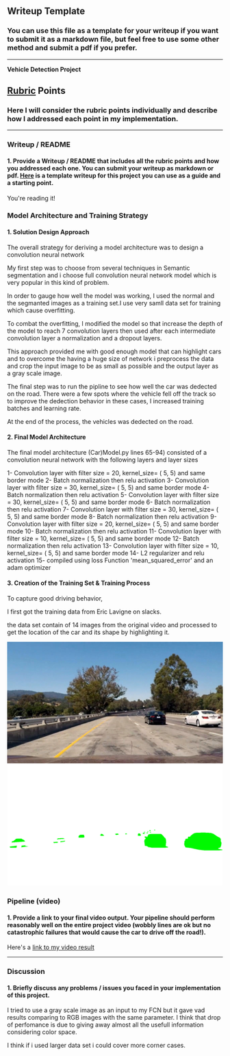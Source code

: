 ## Writeup Template
### You can use this file as a template for your writeup if you want to submit it as a markdown file, but feel free to use some other method and submit a pdf if you prefer.

---

**Vehicle Detection Project**

[//]: # (Image References)
[image1]: ./example/video1_40_x.png
[image2]: ./example/video1_40_cars.png


## [Rubric](https://review.udacity.com/#!/rubrics/513/view) Points
### Here I will consider the rubric points individually and describe how I addressed each point in my implementation.  

---
### Writeup / README

#### 1. Provide a Writeup / README that includes all the rubric points and how you addressed each one.  You can submit your writeup as markdown or pdf.  [Here](https://github.com/udacity/CarND-Vehicle-Detection/blob/master/writeup_template.md) is a template writeup for this project you can use as a guide and a starting point.  

You're reading it!


### Model Architecture and Training Strategy

#### 1. Solution Design Approach

The overall strategy for deriving a model architecture was to design a convolution neural network 

My first step was to choose from several techniques in Semantic segmentation and i choose full convolution neural network model which is very popular in this kind of problem.
 
In order to gauge how well the model was working, I used the normal and the segmanted images as a training set.I use very samll data set for training which cause overfitting.

To combat the overfitting, I modified the model so that increase the depth of the model to reach 7 convolution layers then used after each intermediate convolution layer a normalization and a dropout layers. 

This approach provided me with good enough model that can highlight cars and to overcome the having a huge size of network i preprocess the data and crop the input image to be as small as possible and the output layer as a gray scale image.

The final step was to run the pipline to see how well the car was dedected on the road. There were a few spots where the vehicle fell off the track so to improve the dedection behavior in these cases, I increased training batches and learning rate.

At the end of the process, the vehicles was dedected on the road.

#### 2. Final Model Architecture

The final model architecture (Car)Model.py lines 65-94) consisted of a convolution neural network with the following layers and layer sizes

1- Convolution layer with filter size = 20, kernel_size= ( 5, 5) and same border mode
2- Batch normalization then relu activation
3- Convolution layer with filter size = 30, kernel_size= ( 5, 5) and same border mode
4- Batch normalization then relu activation
5- Convolution layer with filter size = 30, kernel_size= ( 5, 5) and same border mode
6- Batch normalization then relu activation
7- Convolution layer with filter size = 30, kernel_size= ( 5, 5) and same border mode
8- Batch normalization then relu activation
9- Convolution layer with filter size = 20, kernel_size= ( 5, 5) and same border mode
10- Batch normalization then relu activation
11- Convolution layer with filter size = 10, kernel_size= ( 5, 5) and same border mode
12- Batch normalization then relu activation
13- Convolution layer with filter size = 10, kernel_size= ( 5, 5) and same border mode
14- L2 regularizer and relu activation
15- compiled using loss Function 'mean_squared_error' and an adam optimizer

#### 3. Creation of the Training Set & Training Process

To capture good driving behavior,

I first got the training data from Eric Lavigne on slacks.

the data set contain of 14 images from the original video and processed to get the location of the car and its shape by highlighting it.

![alt text][image1]
![alt text][image2]

### Pipeline (video)

#### 1. Provide a link to your final video output.  Your pipeline should perform reasonably well on the entire project video (wobbly lines are ok but no catastrophic failures that would cause the car to drive off the road!).

Here's a [link to my video result](./project_video.mp4)


---

### Discussion

#### 1. Briefly discuss any problems / issues you faced in your implementation of this project.

I tried to use a gray scale image as an input to my FCN  but it gave vad results comparing to RGB images with the same parameter. I think that drop of perfomance is due to giving away almost all the usefull information considering color space.

I think if i used larger data set i could cover more corner cases.
